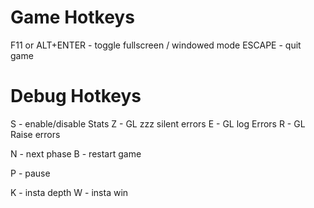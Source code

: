 
# Game Hotkeys

F11 or ALT+ENTER - toggle fullscreen / windowed mode
ESCAPE - quit game

# Debug Hotkeys

S - enable/disable Stats
Z - GL zzz silent errors
E - GL log Errors
R - GL Raise errors

N - next phase
B - restart game

P - pause

K - insta depth
W - insta win

